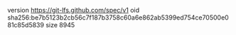 version https://git-lfs.github.com/spec/v1
oid sha256:be7b5123b2cb56c7f187b3758c60a6e862ab5399ed754ce70500e081c85d5839
size 8945
